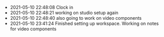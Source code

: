 - 2021-05-10 22:48:08 Clock in
- 2021-05-10 22:48:21 working on studio setup again
- 2021-05-10 22:48:40 also going to work on video components
- 2021-05-10 23:41:24 Finished setting up workspace. Working on notes for video components
